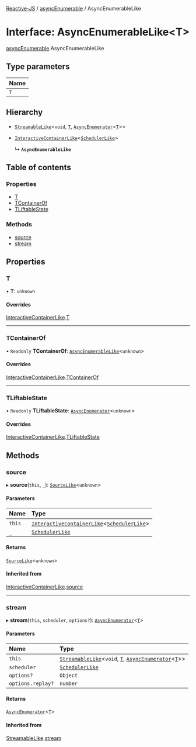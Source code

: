 [Reactive-JS](../README.md) / [asyncEnumerable](../modules/asyncEnumerable.md) / AsyncEnumerableLike

# Interface: AsyncEnumerableLike<T\>

[asyncEnumerable](../modules/asyncEnumerable.md).AsyncEnumerableLike

## Type parameters

| Name |
| :------ |
| `T` |

## Hierarchy

- [`StreamableLike`](streamable.StreamableLike.md)<`void`, [`T`](asyncEnumerable.AsyncEnumerableLike.md#t), [`AsyncEnumerator`](../classes/asyncEnumerator.AsyncEnumerator.md)<[`T`](asyncEnumerable.AsyncEnumerableLike.md#t)\>\>

- [`InteractiveContainerLike`](interactive.InteractiveContainerLike.md)<[`SchedulerLike`](scheduler.SchedulerLike.md)\>

  ↳ **`AsyncEnumerableLike`**

## Table of contents

### Properties

- [T](asyncEnumerable.AsyncEnumerableLike.md#t)
- [TContainerOf](asyncEnumerable.AsyncEnumerableLike.md#tcontainerof)
- [TLiftableState](asyncEnumerable.AsyncEnumerableLike.md#tliftablestate)

### Methods

- [source](asyncEnumerable.AsyncEnumerableLike.md#source)
- [stream](asyncEnumerable.AsyncEnumerableLike.md#stream)

## Properties

### T

• **T**: `unknown`

#### Overrides

[InteractiveContainerLike](interactive.InteractiveContainerLike.md).[T](interactive.InteractiveContainerLike.md#t)

___

### TContainerOf

• `Readonly` **TContainerOf**: [`AsyncEnumerableLike`](asyncEnumerable.AsyncEnumerableLike.md)<`unknown`\>

#### Overrides

[InteractiveContainerLike](interactive.InteractiveContainerLike.md).[TContainerOf](interactive.InteractiveContainerLike.md#tcontainerof)

___

### TLiftableState

• `Readonly` **TLiftableState**: [`AsyncEnumerator`](../classes/asyncEnumerator.AsyncEnumerator.md)<`unknown`\>

#### Overrides

[InteractiveContainerLike](interactive.InteractiveContainerLike.md).[TLiftableState](interactive.InteractiveContainerLike.md#tliftablestate)

## Methods

### source

▸ **source**(`this`, `_`): [`SourceLike`](interactive.SourceLike.md)<`unknown`\>

#### Parameters

| Name | Type |
| :------ | :------ |
| `this` | [`InteractiveContainerLike`](interactive.InteractiveContainerLike.md)<[`SchedulerLike`](scheduler.SchedulerLike.md)\> |
| `_` | [`SchedulerLike`](scheduler.SchedulerLike.md) |

#### Returns

[`SourceLike`](interactive.SourceLike.md)<`unknown`\>

#### Inherited from

[InteractiveContainerLike](interactive.InteractiveContainerLike.md).[source](interactive.InteractiveContainerLike.md#source)

___

### stream

▸ **stream**(`this`, `scheduler`, `options?`): [`AsyncEnumerator`](../classes/asyncEnumerator.AsyncEnumerator.md)<[`T`](asyncEnumerable.AsyncEnumerableLike.md#t)\>

#### Parameters

| Name | Type |
| :------ | :------ |
| `this` | [`StreamableLike`](streamable.StreamableLike.md)<`void`, [`T`](asyncEnumerable.AsyncEnumerableLike.md#t), [`AsyncEnumerator`](../classes/asyncEnumerator.AsyncEnumerator.md)<[`T`](asyncEnumerable.AsyncEnumerableLike.md#t)\>\> |
| `scheduler` | [`SchedulerLike`](scheduler.SchedulerLike.md) |
| `options?` | `Object` |
| `options.replay?` | `number` |

#### Returns

[`AsyncEnumerator`](../classes/asyncEnumerator.AsyncEnumerator.md)<[`T`](asyncEnumerable.AsyncEnumerableLike.md#t)\>

#### Inherited from

[StreamableLike](streamable.StreamableLike.md).[stream](streamable.StreamableLike.md#stream)
